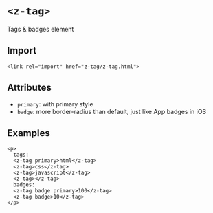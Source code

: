 # `<z-tag>`

Tags & badges element

## Import

```
<link rel="import" href="z-tag/z-tag.html">
```

## Attributes

- `primary`: with primary style
- `badge`: more border-radius than default, just like App badges in iOS

## Examples

```
<p>
  tags:
  <z-tag primary>html</z-tag>
  <z-tag>css</z-tag>
  <z-tag>javascript</z-tag>
  <z-tag></z-tag>
  badges:
  <z-tag badge primary>100</z-tag>
  <z-tag badge>10</z-tag>
</p>
```
